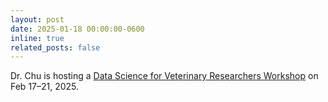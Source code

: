 ```yaml
---
layout: post
date: 2025-01-18 00:00:00-0600
inline: true
related_posts: false
---
```


Dr. Chu is hosting a [Data Science for Veterinary Researchers Workshop](https://tamids.tamu.edu/event/data-science-workshop-for-veterinary-researchers/) on Feb 17–21, 2025.
